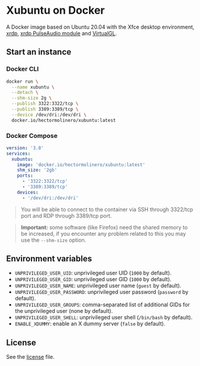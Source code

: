 # Xubuntu on Docker

A Docker image based on Ubuntu 20.04 with the Xfce desktop environment,
[xrdp](https://github.com/neutrinolabs/xrdp),
[xrdp PulseAudio module](https://github.com/neutrinolabs/pulseaudio-module-xrdp) and
[VirtualGL](https://github.com/VirtualGL/virtualgl).

## Start an instance

### Docker CLI

```sh
docker run \
  --name xubuntu \
  --detach \
  --shm-size 2g \
  --publish 3322:3322/tcp \
  --publish 3389:3389/tcp \
  --device /dev/dri:/dev/dri \
  docker.io/hectormolinero/xubuntu:latest
```

### Docker Compose

```yaml
version: '3.8'
services:
  xubuntu:
    image: 'docker.io/hectormolinero/xubuntu:latest'
    shm_size: '2gb'
    ports:
      - '3322:3322/tcp'
      - '3389:3389/tcp'
    devices:
      - '/dev/dri:/dev/dri'
```

> You will be able to connect to the container via SSH through 3322/tcp port and RDP through 3389/tcp port.

> **Important:** some software (like Firefox) need the shared memory to be increased, if you
encounter any problem related to this you may use the `--shm-size` option.

## Environment variables

* `UNPRIVILEGED_USER_UID`: unprivileged user UID (`1000` by default).
* `UNPRIVILEGED_USER_GID`: unprivileged user GID (`1000` by default).
* `UNPRIVILEGED_USER_NAME`: unprivileged user name (`guest` by default).
* `UNPRIVILEGED_USER_PASSWORD`: unprivileged user password (`password` by default).
* `UNPRIVILEGED_USER_GROUPS`: comma-separated list of additional GIDs for the unprivileged user (none by default).
* `UNPRIVILEGED_USER_SHELL`: unprivileged user shell (`/bin/bash` by default).
* `ENABLE_XDUMMY`: enable an X dummy server (`false` by default).

## License

See the [license](LICENSE.md) file.
